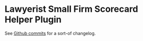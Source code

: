 # Lawyerist Small Firm Scorecard Helper Plugin

See [Github commits](https://github.com/Lawyerist/scorecard-helper) for a sort-of changelog.

